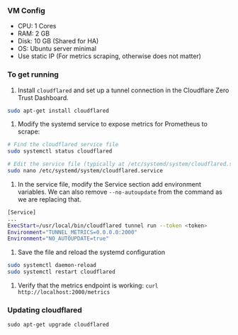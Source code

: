 ### VM Config
- CPU: 1 Cores
- RAM: 2 GB
- Disk: 10 GB (Shared for HA)
- OS: Ubuntu server minimal
- Use static IP (For metrics scraping, otherwise does not matter)

### To get running

1. Install `cloudflared` and set up a tunnel connection in the Cloudflare Zero Trust Dashboard.
```bash
sudo apt-get install cloudflared
```

1. Modify the systemd service to expose metrics for Prometheus to scrape:

```bash
# Find the cloudflared service file
sudo systemctl status cloudflared

# Edit the service file (typically at /etc/systemd/system/cloudflared.service
sudo nano /etc/systemd/system/cloudflared.service
```

1. In the service file, modify the Service section add environment variables. We can also remove `--no-autoupdate` from the command as we are replacing that.

```bash
[Service]
...
ExecStart=/usr/local/bin/cloudflared tunnel run --token <token>
Environment="TUNNEL_METRICS=0.0.0.0:2000"
Environment="NO_AUTOUPDATE=true"
```

1. Save the file and reload the systemd configuration

```bash
sudo systemctl daemon-reload
sudo systemctl restart cloudflared
```

1. Verify that the metrics endpoint is working: `curl http://localhost:2000/metrics`

### Updating cloudflared

`sudo apt-get upgrade cloudflared`